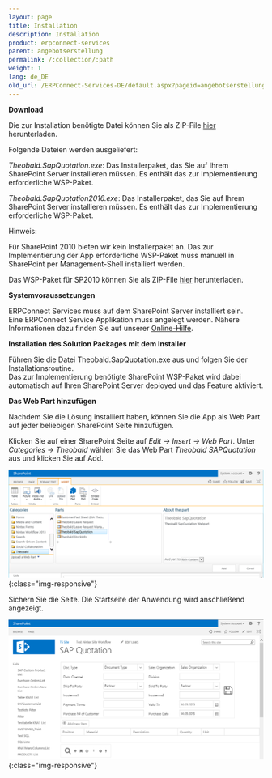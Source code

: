 ```yaml
---
layout: page
title: Installation
description: Installation
product: erpconnect-services
parent: angebotserstellung
permalink: /:collection/:path
weight: 1
lang: de_DE
old_url: /ERPConnect-Services-DE/default.aspx?pageid=angebotserstellung-install
---
```


**Download**

Die zur Installation benötigte Datei können Sie als ZIP-File [hier](https://my.theobald-software.com/files/ECS/Theobald.SAPQuotation.zip) herunterladen.

Folgende Dateien werden ausgeliefert: 

*Theobald.SapQuotation.exe*: Das Installerpaket, das Sie auf Ihrem SharePoint Server installieren müssen. Es enthält das zur Implementierung erforderliche WSP-Paket.  

*Theobald.SapQuotation2016.exe*: Das Installerpaket, das Sie auf Ihrem SharePoint Server installieren müssen. Es enthält das zur Implementierung erforderliche WSP-Paket.

Hinweis: 

Für SharePoint 2010 bieten wir kein Installerpaket an. Das zur Implementierung der App erforderliche WSP-Paket muss manuell in SharePoint per Management-Shell installiert werden. 

Das WSP-Paket für SP2010 können Sie als ZIP-File [hier](https://my.theobald-software.com/files/ECS/Theobald.SapQuotationSP2010.zip) herunterladen.  

**Systemvoraussetzungen** 

ERPConnect Services muss auf dem SharePoint Server installiert sein.<br>
Eine ERPConnect Service Applikation muss angelegt werden. Nähere Informationen dazu finden Sie auf unserer [Online-Hilfe](../../ecs-de/ecs-runtime/ecs-konfiguration/ecs-application-anlegen).   


**Installation des Solution Packages mit dem Installer**

Führen Sie die Datei Theobald.SapQuotation.exe aus und folgen Sie der Installationsroutine. <br>
Das zur Implementierung benötigte SharePoint WSP-Paket wird dabei automatisch auf Ihren SharePoint Server deployed und das Feature aktiviert. 


**Das Web Part hinzufügen** 
	
Nachdem Sie die Lösung installiert haben, können Sie die App als Web Part auf jeder beliebigen SharePoint Seite hinzufügen.   

Klicken Sie auf einer SharePoint Seite auf *Edit -> Insert -> Web Part*. Unter *Categories -> Theobald*  wählen Sie das Web Part *Theobald SAPQuotation* aus und klicken Sie auf Add.

![ECS-BIA-SAPQuotation20](/img/content/ECS-BIA-SAPQuotation20.png){:class="img-responsive"}

Sichern Sie die Seite. Die Startseite der Anwendung wird anschließend angezeigt. 

![ECS-BIA-SAPQuotation21](/img/content/ECS-BIA-SAPQuotation21.png){:class="img-responsive"}
